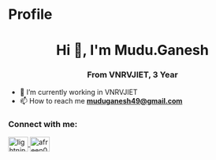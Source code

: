 # Profile

<h1 align="center">Hi 👋, I'm Mudu.Ganesh </h1>

<h3 align="center">From VNRVJIET, 3 Year</h3>

 - 🔭 I’m currently working in VNRVJIET
 - 📫 How to reach me **muduganesh49@gmail.com**


<h3 align="left">Connect with me:</h3>
<p align="left">
  <a href="https://linkedin.com/in/lightningflash" target="blank">
    <img align="center" src="https://www.linkedin.com/in/mudu-ganesh-01b99825a/" alt="lightningflash" height="30" width="40" />
  </a>
  <a href="https://www.instagram.com/sai_star_672/" target="blank">
    <img align="center" src="https://raw.githubusercontent.com/rahuldkjain/github-profile-readme-generator/master/src/images/icons/Social/instagram.svg" alt="afreen0410" height="30" width="40" />
  </a>
</p>
